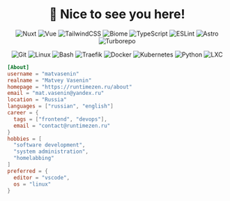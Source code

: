 <h1 align=center>
  👋 Nice to see you here!
</h1>

<p align=center>
  <img alt="Nuxt" src="https://img.shields.io/badge/Nuxt-00DC82?style=flat-square&logo=nuxt&logoColor=white">
  <img alt="Vue" src="https://img.shields.io/badge/Vue-4FC08D?style=flat-square&logo=vuedotjs&logoColor=white">
  <img alt="TailwindCSS" src="https://img.shields.io/badge/TailwindCSS-06B6D4?style=flat-square&logo=tailwindcss&logoColor=white">
  <img alt="Biome" src="https://img.shields.io/badge/Biome-60A5FA?style=flat-square&logo=biome&logoColor=white">
  <img alt="TypeScript" src="https://img.shields.io/badge/TypeScript-3178C6?style=flat-square&logo=typescript&logoColor=white">
  <img alt="ESLint" src="https://img.shields.io/badge/ESLint-4B32C3?style=flat-square&logo=eslint&logoColor=white">
  <img alt="Astro" src="https://img.shields.io/badge/Astro-BC52EE?style=flat-square&logo=astro&logoColor=white">
  <img alt="Turborepo" src="https://img.shields.io/badge/Turborepo-FF1E56?style=flat-square&logo=turborepo&logoColor=white">
</p>
<p align=center>
  <img alt="Git" src="https://img.shields.io/badge/Git-F05032?style=flat-square&logo=git&logoColor=white">
  <img alt="Linux" src="https://img.shields.io/badge/Linux-c99703?style=flat-square&logo=linux&logoColor=white">
  <img alt="Bash" src="https://img.shields.io/badge/Bash-4EAA25?style=flat-square&logo=gnubash&logoColor=white">
  <img alt="Traefik" src="https://img.shields.io/badge/Traefik-24A1C1?style=flat-square&logo=traefik-proxy&logoColor=white">
  <img alt="Docker" src="https://img.shields.io/badge/Docker-2496ED?style=flat-square&logo=docker&logoColor=white">
  <img alt="Kubernetes" src="https://img.shields.io/badge/Kubernetes-326CE5?style=flat-square&logo=kubernetes&logoColor=white">
  <img alt="Python" src="https://img.shields.io/badge/Python-3776AB?style=flat-square&logo=python&logoColor=white">
  <img alt="LXC" src="https://img.shields.io/badge/LXC-333333?style=flat-square&logo=linuxcontainers&logoColor=white">
</p>

```toml
[About]
username = "matvasenin"
realname = "Matvey Vasenin"
homepage = "https://runtimezen.ru/about"
email = "mat.vasenin@yandex.ru"
location = "Russia"
languages = ["russian", "english"]
career = {
  tags = ["frontend", "devops"],
  email = "contact@runtimezen.ru"
}
hobbies = [
  "software development",
  "system administration",
  "homelabbing"
]
preferred = {
  editor = "vscode",
  os = "linux"
}
```
